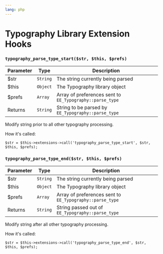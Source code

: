 ```yaml
---
lang: php
---
```


<!--
    This source file is part of the open source project
    ExpressionEngine User Guide (https://github.com/ExpressionEngine/ExpressionEngine-User-Guide)

    @link      https://expressionengine.com/
    @copyright Copyright (c) 2003-2020, Packet Tide, LLC (https://ellislab.com)
    @license   https://expressionengine.com/license Licensed under Apache License, Version 2.0
-->

# Typography Library Extension Hooks

### `typography_parse_type_start($str, $this, $prefs)`

| Parameter | Type     | Description                                              |
| --------- | -------- | -------------------------------------------------------- |
| \$str     | `String` | The string currently being parsed                        |
| \$this    | `Object` | The Typography library object                            |
| \$prefs   | `Array`  | Array of preferences sent to `EE_Typography::parse_type` |
| Returns   | `String` | String to be parsed by `EE_Typography::parse_type`       |

Modify string prior to all other typography processing.

How it's called:

    $str = $this->extensions->call('typography_parse_type_start', $str, $this, $prefs);

### `typography_parse_type_end($str, $this, $prefs)`

| Parameter | Type     | Description                                              |
| --------- | -------- | -------------------------------------------------------- |
| \$str     | `String` | The string currently being parsed                        |
| \$this    | `Object` | The Typography library object                            |
| \$prefs   | `Array`  | Array of preferences sent to `EE_Typography::parse_type` |
| Returns   | `String` | String passed out of `EE_Typography::parse_type`         |

Modify string after all other typography processing.

How it's called:

    $str = $this->extensions->call('typography_parse_type_end', $str, $this, $prefs);
